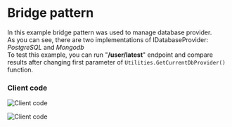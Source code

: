 ﻿# Bridge pattern

In this example bridge pattern was used to manage database provider.  
As you can see, there are two implementations of IDatabaseProvider: *PostgreSQL* and *Mongodb*  
To test this example, you can run "**/user/latest**" endpoint and compare results after changing first parameter of `Utilities.GetCurrentDbProvider()` function.

### Client code
![Client code](http://apgcglz.cluster028.hosting.ovh.net/design-patterns/bridge-1.png)

![Client code](http://apgcglz.cluster028.hosting.ovh.net/design-patterns/bridge-2.png)
